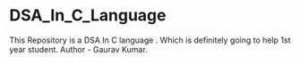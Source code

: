 # DSA_In_C_Language
This Repository is a  DSA In C language . Which is  definitely going to help 1st year student. 
Author - Gaurav Kumar.
